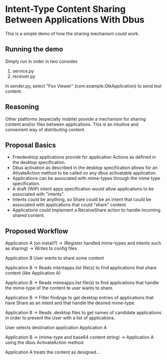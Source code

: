 # Intent-Type Content Sharing Between Applications With Dbus
This is a simple demo of how the sharing mechanism could work.
## Running the demo
Simply run in order in two consoles
1) service.py
2) receiver.py

In sender.py, select "Foo Viewer" (com.example.GtkApplication) to send test content.

## Reasoning

Other platforms (especially mobile) provide a mechanism for sharing content and/or files between applications.
This is an intuitive and convenient way of distributing content.

## Proposal Basics

- Freedesktop applications provide for application Actions as defined in the desktop specification.
- Dbus activation as described in the desktop specification allows for an AtivateAction method to be called on any dbus activatable application.
- Applications can be associated with mime-types through the mime type specification.
- A draft (WIP) intent apps specification would allow applications to be associated with "intents".
- Intents could be anything, so Share could be an intent that could be associated with applications that could "share" content.
- Applications could implement a ReceiveShare action to handle incoming shared content.

## Proposed Workflow

Application A (on install?) → (Register handled mime-types and intents such as sharing) → Writes to config files

Application B User wants to share some content

Application B → Reads intentapps.list file(s) to find applications that share content (like Application A)

Application B → Reads mimeapps.list file(s) to find applications that handle the mime-type of the content te user wants to share.

Application B → Filter findings to get desktop entries of applications that have Share as an intent and  that handle the desired mime-type.

Application B → Reads .desktop files to get names of candidate applications in order to present the User with a list of applications.

User selects destination application Application A

Application B → (mime-type and base64 content string) → Application A using the dbus ActivateAction method

Application A treats the content as designed…
